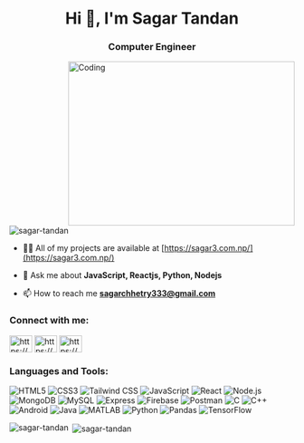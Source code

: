 <h1 align="center">Hi 👋, I'm Sagar Tandan</h1>
<h3 align="center">Computer Engineer</h3>
<img align="right" alt="Coding" width="400" height="290" src="https://cdn.dribbble.com/users/720825/screenshots/3253310/slim-jim-_dribbble_-_800x600_.gif"/>


<p align="left"> <img src="https://komarev.com/ghpvc/?username=sagar-tandan&label=Profile%20views&color=0e75b6&style=flat" alt="sagar-tandan" /> </p>



- 👨‍💻 All of my projects are available at [https://sagar3.com.np/](https://sagar3.com.np/)

- 💬 Ask me about **JavaScript, Reactjs, Python, Nodejs**

- 📫 How to reach me **sagarchhetry333@gmail.com**


<h3 align="left">Connect with me:</h3>
<p align="left">
<a href="https://linkedin.com/in/https://www.linkedin.com/in/sagar-tandan-a1b3b2298/" target="blank"><img align="center" src="https://raw.githubusercontent.com/rahuldkjain/github-profile-readme-generator/master/src/images/icons/Social/linked-in-alt.svg" alt="https://www.linkedin.com/in/sagar-tandan-a1b3b2298/" height="30" width="40" /></a>
<a href="https://fb.com/https://www.facebook.com/sagartandan333" target="blank"><img align="center" src="https://raw.githubusercontent.com/rahuldkjain/github-profile-readme-generator/master/src/images/icons/Social/facebook.svg" alt="https://www.facebook.com/sagartandan333" height="30" width="40" /></a>
<a href="https://instagram.com/https://www.instagram.com/sagartandan_/" target="blank"><img align="center" src="https://raw.githubusercontent.com/rahuldkjain/github-profile-readme-generator/master/src/images/icons/Social/instagram.svg" alt="https://www.instagram.com/sagartandan_/" height="30" width="40" /></a>
</p>

<h3 align="left">Languages and Tools:</h3>
<p align="left">

  <img src="https://img.shields.io/badge/html5-%23E34F26?style=for-the-badge&logo=html5&logoColor=white" alt="HTML5" />
  <img src="https://img.shields.io/badge/css3-%231572B6?style=for-the-badge&logo=css3&logoColor=white" alt="CSS3" />
  <img src="https://img.shields.io/badge/tailwindcss-%2338B2AC?style=for-the-badge&logo=tailwind-css&logoColor=white" alt="Tailwind CSS" />
  <img src="https://img.shields.io/badge/javascript-%23F7DF1E?style=for-the-badge&logo=javascript&logoColor=black" alt="JavaScript" />
  <img src="https://img.shields.io/badge/react-%2361DAFB?style=for-the-badge&logo=react&logoColor=black" alt="React" />
  <img src="https://img.shields.io/badge/node.js-%23339933?style=for-the-badge&logo=node.js&logoColor=white" alt="Node.js" />
  <img src="https://img.shields.io/badge/mongodb-%2347A248?style=for-the-badge&logo=mongodb&logoColor=white" alt="MongoDB" />
  <img src="https://img.shields.io/badge/mysql-%234479A1?style=for-the-badge&logo=mysql&logoColor=white" alt="MySQL" />
  <img src="https://img.shields.io/badge/express-%23000000?style=for-the-badge&logo=express&logoColor=white" alt="Express" />
  <img src="https://img.shields.io/badge/firebase-%23FFCA28?style=for-the-badge&logo=firebase&logoColor=white" alt="Firebase" />
  <img src="https://img.shields.io/badge/postman-%23FF6C37?style=for-the-badge&logo=postman&logoColor=white" alt="Postman" />
  <img src="https://img.shields.io/badge/c-%23A8B9CC?style=for-the-badge&logo=c&logoColor=white" alt="C" />
  <img src="https://img.shields.io/badge/c++-%2300599C?style=for-the-badge&logo=c%2B%2B&logoColor=white" alt="C++" />



  <img src="https://img.shields.io/badge/android-%233DDC84?style=for-the-badge&logo=android&logoColor=white" alt="Android" />
  <img src="https://img.shields.io/badge/java-%23007396?style=for-the-badge&logo=java&logoColor=white" alt="Java" />
  <img src="https://img.shields.io/badge/matlab-%23FF6323?style=for-the-badge&logo=matlab&logoColor=white" alt="MATLAB" />
  <img src="https://img.shields.io/badge/python-%233776AB?style=for-the-badge&logo=python&logoColor=white" alt="Python" />

  <img src="https://img.shields.io/badge/pandas-%23150458?style=for-the-badge&logo=pandas&logoColor=white" alt="Pandas" />
  <img src="https://img.shields.io/badge/tensorflow-%23FF6F00?style=for-the-badge&logo=tensorflow&logoColor=white" alt="TensorFlow" />

 

  </p>

<p><img align="left" src="https://github-readme-stats.vercel.app/api/top-langs?username=sagar-tandan&show_icons=true&locale=en&layout=compact" alt="sagar-tandan" /></p>

<p>&nbsp;<img align="center" src="https://github-readme-stats.vercel.app/api?username=sagar-tandan&show_icons=true&locale=en" alt="sagar-tandan" /></p>

